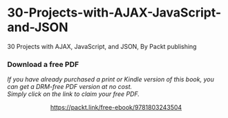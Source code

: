 


# 30-Projects-with-AJAX-JavaScript-and-JSON
30 Projects with AJAX, JavaScript, and JSON, By Packt publishing
### Download a free PDF

 <i>If you have already purchased a print or Kindle version of this book, you can get a DRM-free PDF version at no cost.<br>Simply click on the link to claim your free PDF.</i>
<p align="center"> <a href="https://packt.link/free-ebook/9781803243504">https://packt.link/free-ebook/9781803243504 </a> </p>